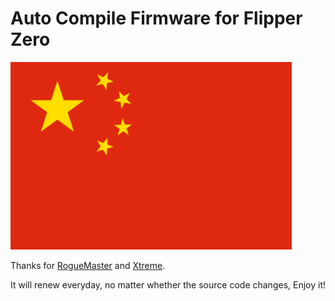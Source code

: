 
# Auto Compile Firmware for Flipper Zero
<img src="https://raw.githubusercontent.com/hampusborgos/country-flags/ba2cf4101bf029d2ada26da2f95121de74581a4d/svg/cn.svg" height="300" width="450">

Thanks for <a href="https://github.com/RogueMaster/flipperzero-firmware-wPlugins">RogueMaster</a> and <a href="https://github.com/ClaraCrazy/Flipper-Xtreme">Xtreme</a>.

It will renew everyday, no matter whether the source code changes, Enjoy it!
